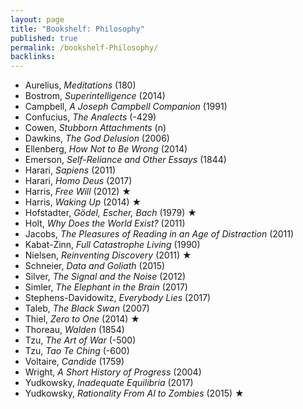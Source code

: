 ```yaml
---
layout: page
title: "Bookshelf: Philosophy"
published: true
permalink: /bookshelf-Philosophy/
backlinks: 
---
```


* Aurelius, *Meditations* (180)
* Bostrom, *Superintelligence* (2014)
* Campbell, *A Joseph Campbell Companion* (1991)
* Confucius, *The Analects* (-429)
* Cowen, *Stubborn Attachments* (n)
* Dawkins, *The God Delusion* (2006)
* Ellenberg, *How Not to Be Wrong* (2014)
* Emerson, *Self-Reliance and Other Essays* (1844)
* Harari, *Sapiens* (2011)
* Harari, *Homo Deus* (2017)
* Harris, *Free Will* (2012) ★
* Harris, *Waking Up* (2014) ★
* Hofstadter, *Gödel, Escher, Bach* (1979) ★
* Holt, *Why Does the World Exist?* (2011)
* Jacobs, *The Pleasures of Reading in an Age of Distraction* (2011)
* Kabat-Zinn, *Full Catastrophe Living* (1990)
* Nielsen, *Reinventing Discovery* (2011) ★
* Schneier, *Data and Goliath* (2015)
* Silver, *The Signal and the Noise* (2012)
* Simler, *The Elephant in the Brain* (2017)
* Stephens-Davidowitz, *Everybody Lies* (2017)
* Taleb, *The Black Swan* (2007)
* Thiel, *Zero to One* (2014) ★
* Thoreau, *Walden* (1854)
* Tzu, *The Art of War* (-500)
* Tzu, *Tao Te Ching* (-600)
* Voltaire, *Candide* (1759)
* Wright, *A Short History of Progress* (2004)
* Yudkowsky, *Inadequate Equilibria* (2017)
* Yudkowsky, *Rationality From AI to Zombies* (2015) ★
